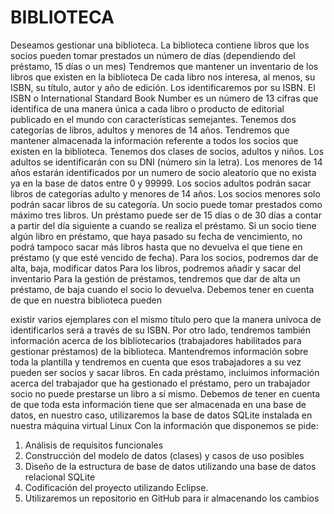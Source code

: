 # BIBLIOTECA
Deseamos gestionar una biblioteca.
La biblioteca contiene libros que los socios pueden tomar prestados un número de
días (dependiendo del préstamo, 15 días o un mes)
Tendremos que mantener un inventario de los libros que existen en la biblioteca
De cada libro nos interesa, al menos, su ISBN, su título, autor y año de edición. Los
identificaremos por su ISBN. El ISBN o International Standard Book Number es un
número de 13 cifras que identifica de una manera única a cada libro o producto de
editorial publicado en el mundo con características semejantes.
Tenemos dos categorías de libros, adultos y menores de 14 años.
Tendremos que mantener almacenada la información referente a todos los socios que
existen en la biblioteca.
Tenemos dos clases de socios, adultos y niños. Los adultos se identificarán con su DNI
(número sin la letra). Los menores de 14 años estarán identificados por un numero de
socio aleatorio que no exista ya en la base de datos entre 0 y 99999.
Los socios adultos podrán sacar libros de categorías adulto y menores de 14 años. Los
socios menores solo podrán sacar libros de su categoría.
Un socio puede tomar prestados como máximo tres libros. Un préstamo puede ser de
15 días o de 30 días a contar a partir del día siguiente a cuando se realiza el préstamo.
Si un socio tiene algún libro en préstamo, que haya pasado su fecha de vencimiento, no
podrá tampoco sacar más libros hasta que no devuelva el que tiene en préstamo (y que
esté vencido de fecha).
Para los socios, podremos dar de alta, baja, modificar datos
Para los libros, podremos añadir y sacar del inventario
Para la gestión de préstamos, tendremos que dar de alta un préstamo, de baja cuando
el socio lo devuelva. Debemos tener en cuenta de que en nuestra biblioteca pueden

existir varios ejemplares con el mismo título pero que la manera unívoca de
identificarlos será a través de su ISBN.
Por otro lado, tendremos también información acerca de los bibliotecarios
(trabajadores habilitados para gestionar préstamos) de la biblioteca. Mantendremos
información sobre toda la plantilla y tendremos en cuenta que esos trabajadores a su
vez pueden ser socios y sacar libros. En cada préstamo, incluimos información acerca
del trabajador que ha gestionado el préstamo, pero un trabajador socio no puede
prestarse un libro a sí mismo.
Debemos de tener en cuenta de que toda esta información tiene que ser almacenada
en una base de datos, en nuestro caso, utilizaremos la base de datos SQLite instalada
en nuestra máquina virtual Linux
Con la información que disponemos se pide:
1. Análisis de requisitos funcionales
2. Construcción del modelo de datos (clases) y casos de uso posibles
3. Diseño de la estructura de base de datos utilizando una base de datos
relacional SQLite
4. Codificación del proyecto utilizando Eclipse.
5. Utilizaremos un repositorio en GitHub para ir almacenando los cambios